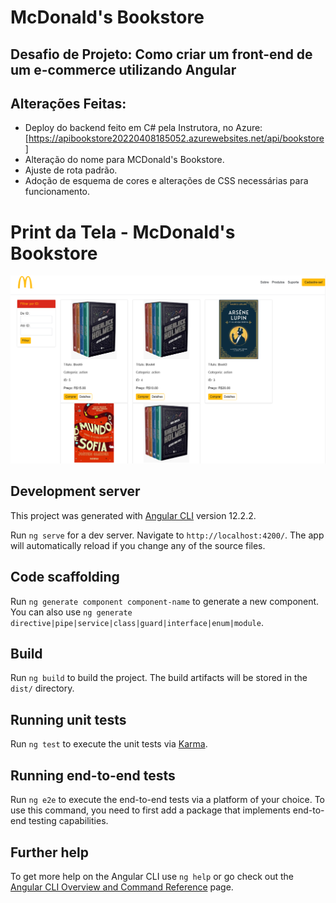 # McDonald's Bookstore

## Desafio de Projeto: Como criar um front-end de um e-commerce utilizando Angular

## Alterações Feitas:
		      
* Deploy do backend feito em C# pela Instrutora, no Azure: [https://apibookstore20220408185052.azurewebsites.net/api/bookstore]
*  Alteração do nome para MCDonald's Bookstore.
* Ajuste de rota padrão.
*  Adoção de esquema de cores e alterações de CSS necessárias para funcionamento.

# Print da Tela - McDonald's Bookstore
![alt text](./src/assets/print-tela.png "McDonald's BookStore")


## Development server

This project was generated with [Angular CLI](https://github.com/angular/angular-cli) version 12.2.2.

Run `ng serve` for a dev server. Navigate to `http://localhost:4200/`. The app will automatically reload if you change any of the source files.

## Code scaffolding

Run `ng generate component component-name` to generate a new component. You can also use `ng generate directive|pipe|service|class|guard|interface|enum|module`.

## Build

Run `ng build` to build the project. The build artifacts will be stored in the `dist/` directory.

## Running unit tests

Run `ng test` to execute the unit tests via [Karma](https://karma-runner.github.io).

## Running end-to-end tests

Run `ng e2e` to execute the end-to-end tests via a platform of your choice. To use this command, you need to first add a package that implements end-to-end testing capabilities.

## Further help

To get more help on the Angular CLI use `ng help` or go check out the [Angular CLI Overview and Command Reference](https://angular.io/cli) page.
